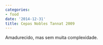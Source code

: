 ```yaml
---
categories:
- food
date: '2014-12-31'
title: Cepas Nobles Tannat 2009
---
```


Amadurecido, mas sem muita complexidade.